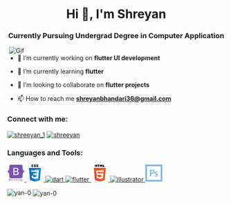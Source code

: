 <h1 align="center">Hi 👋, I'm Shreyan</h1>
<h3 align="center">Currently Pursuing Undergrad Degree in Computer Application</h3>
<img align="right" width="500" alt="Gif" src="http://media.tumblr.com/tumblr_md161cczqj1rrc78e.gif">

- 🔭 I’m currently working on **flutter UI development**

- 🌱 I’m currently learning **flutter**

- 👯 I’m looking to collaborate on **flutter projects**

- 📫 How to reach me **shreyanbhandari36@gmail.com**

<h3 align="left">Connect with me:</h3>
<p align="left">
<a href="https://twitter.com/shreeyan_1" target="blank"><img align="center" src="https://raw.githubusercontent.com/rahuldkjain/github-profile-readme-generator/master/src/images/icons/Social/twitter.svg" alt="shreeyan_1" height="30" width="40" /></a>
<a href="https://linkedin.com/in/shreeyan" target="blank"><img align="center" src="https://raw.githubusercontent.com/rahuldkjain/github-profile-readme-generator/master/src/images/icons/Social/linked-in-alt.svg" alt="shreeyan" height="30" width="40" /></a>
</p>

<h3 align="left">Languages and Tools:</h3>
<p align="left"> <a href="https://getbootstrap.com" target="_blank" rel="noreferrer"> <img src="https://raw.githubusercontent.com/devicons/devicon/master/icons/bootstrap/bootstrap-plain-wordmark.svg" alt="bootstrap" width="40" height="40"/> </a> <a href="https://www.w3schools.com/css/" target="_blank" rel="noreferrer"> <img src="https://raw.githubusercontent.com/devicons/devicon/master/icons/css3/css3-original-wordmark.svg" alt="css3" width="40" height="40"/> </a> <a href="https://dart.dev" target="_blank" rel="noreferrer"> <img src="https://www.vectorlogo.zone/logos/dartlang/dartlang-icon.svg" alt="dart" width="40" height="40"/> </a> <a href="https://flutter.dev" target="_blank" rel="noreferrer"> <img src="https://www.vectorlogo.zone/logos/flutterio/flutterio-icon.svg" alt="flutter" width="40" height="40"/> </a> <a href="https://www.w3.org/html/" target="_blank" rel="noreferrer"> <img src="https://raw.githubusercontent.com/devicons/devicon/master/icons/html5/html5-original-wordmark.svg" alt="html5" width="40" height="40"/> </a> <a href="https://www.adobe.com/in/products/illustrator.html" target="_blank" rel="noreferrer"> <img src="https://www.vectorlogo.zone/logos/adobe_illustrator/adobe_illustrator-icon.svg" alt="illustrator" width="40" height="40"/> </a> <a href="https://www.photoshop.com/en" target="_blank" rel="noreferrer"> <img src="https://raw.githubusercontent.com/devicons/devicon/master/icons/photoshop/photoshop-line.svg" alt="photoshop" width="40" height="40"/> </a> </p>

<p><img align="left" src="https://github-readme-stats.vercel.app/api/top-langs?username=yan-0&show_icons=true&theme=dark&locale=en&layout=compact" alt="yan-0" /></p>

<p>&nbsp;<img align="center" src="https://github-readme-stats.vercel.app/api?username=yan-0&show_icons=true&theme=dark&locale=en" alt="yan-0" /></p>
